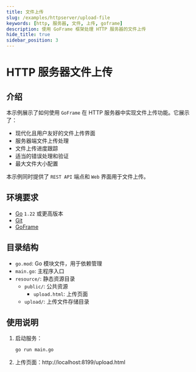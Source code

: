 ```yaml
---
title: 文件上传
slug: /examples/httpserver/upload-file
keywords: [http, 服务器, 文件, 上传, goframe]
description: 使用 GoFrame 框架处理 HTTP 服务器的文件上传
hide_title: true
sidebar_position: 3
---
```


# HTTP 服务器文件上传

## 介绍

本示例展示了如何使用 `GoFrame` 在 HTTP 服务器中实现文件上传功能。它展示了：
- 现代化且用户友好的文件上传界面
- 服务器端文件上传处理
- 文件上传进度跟踪
- 适当的错误处理和验证
- 最大文件大小配置

本示例同时提供了 `REST API` 端点和 `Web` 界面用于文件上传。

## 环境要求

- [Go](https://golang.org/dl/) `1.22` 或更高版本
- [Git](https://git-scm.com/downloads)
- [GoFrame](https://goframe.org)

## 目录结构

- `go.mod`: Go 模块文件，用于依赖管理
- `main.go`: 主程序入口
- `resource/`: 静态资源目录
  - `public/`: 公共资源
    - `upload.html`: 上传页面
  - `upload/`: 上传文件存储目录

## 使用说明

1. 启动服务：
   ```bash
   go run main.go
   ```

2. 上传页面：http://localhost:8199/upload.html



